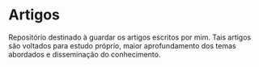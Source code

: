 # Artigos

Repositório destinado à guardar os artigos escritos por mim.
Tais artigos são voltados para estudo próprio, maior aprofundamento dos temas abordados e disseminação do conhecimento.
